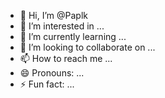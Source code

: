 - 👋 Hi, I’m @Paplk
- 👀 I’m interested in ...
- 🌱 I’m currently learning ...
- 💞️ I’m looking to collaborate on ...
- 📫 How to reach me ...
- 😄 Pronouns: ...
- ⚡ Fun fact: ...

<!---
Paplk/Paplk is a ✨ special ✨ repository because its `README.md` (this file) appears on your GitHub profile.
You can click the Preview link to take a look at your changes.
--->
